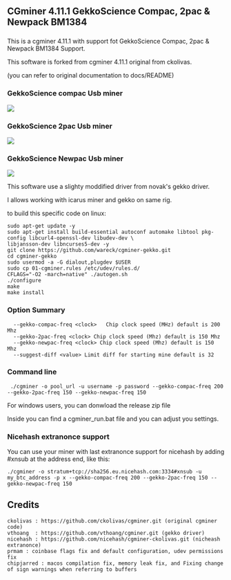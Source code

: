 ### ############################################################
##  CGminer 4.11.1 GekkoScience Compac, 2pac & Newpack BM1384 #
### ############################################################

This is a cgminer 4.11.1 with support fot GekkoScience Compac, 2pac & Newpack BM1384 Support.

This software is forked from cgminer 4.11.1 original from ckolivas.

(you can refer to original documentation to docs/README)

### GekkoScience compac Usb miner ##

![](https://raw.githubusercontent.com/wareck/cgminer-gekko/master/docs/gekko.jpg)

### GekkoScience 2pac Usb miner ##

![](https://raw.githubusercontent.com/wareck/cgminer-gekko/master/docs/2pac.jpg)

### GekkoScience Newpac Usb miner ##

![](https://raw.githubusercontent.com/wareck/cgminer-gekko/master/docs/newpac.jpg)

This software use a slighty moddified driver from novak's gekko driver.

I allows working with icarus miner and gekko on same rig.

to build this specific code on linux:

	sudo apt-get update -y
	sudo apt-get install build-essential autoconf automake libtool pkg-config libcurl4-openssl-dev libudev-dev \
	libjansson-dev libncurses5-dev -y
	git clone https://github.com/wareck/cgminer-gekko.git
	cd cgminer-gekko
	sudo usermod -a -G dialout,plugdev $USER
	sudo cp 01-cgminer.rules /etc/udev/rules.d/
	CFLAGS="-O2 -march=native" ./autogen.sh
	./configure
	make
	make install

### Option Summary ###

```
  --gekko-compac-freq <clock>   Chip clock speed (MHz) default is 200 Mhz
  --gekko-2pac-freq <clock> Chip clock speed (Mhz) default is 150 Mhz 
  --gekko-newpac-freq <clock> Chip clock speed (Mhz) default is 150 Mhz
  --suggest-diff <value> Limit diff for starting mine default is 32
```

### Command line ###

```
 ./cgminer -o pool_url -u username -p password --gekko-compac-freq 200 --gekko-2pac-freq 150 --gekko-newpac-freq 150
```

For windows users, you can donwload the release zip file

Inside you can find a cgminer_run.bat file and you can adjust you settings.

### Nicehash extranonce support ##

You can use your miner with last extranonce support for nicehash by adding #xnsub at the address end, like this:

	./cgminer -o stratum+tcp://sha256.eu.nicehash.com:3334#xnsub -u my_btc_address -p x --gekko-compac-freq 200 --gekko-2pac-freq 150 --gekko-newpac-freq 150
	
## Credits
```
ckolivas : https://github.com/ckolivas/cgminer.git (original cgminer code)
vthoang  : https://github.com/vthoang/cgminer.git (gekko driver)
nicehash : https://github.com/nicehash/cgminer-ckolivas.git (nicheash extranonce)
prmam : coinbase flags fix and default configuration, udev permissions fix
chipjarred : macos compilation fix, memory leak fix, and Fixing change of sign warnings when referring to buffers
